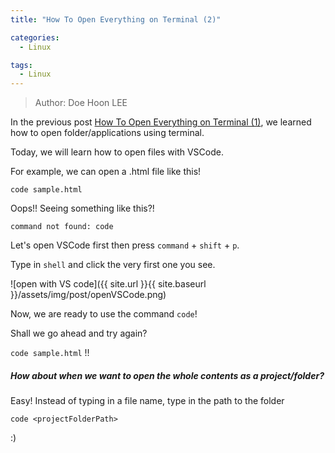 ```yaml
---
title: "How To Open Everything on Terminal (2)"

categories:
  - Linux

tags:
  - Linux
---
```


> Author: Doe Hoon LEE

In the previous post [How To Open Everything on Terminal (1)](https://doehoonlee.github.io/linux/How-To-Open-Everything-on-Terminal/), we learned how to open folder/applications using terminal.

Today, we will learn how to open files with VSCode.

For example, we can open a .html file like this!

`code sample.html`

Oops!! Seeing something like this?!

`command not found: code`

Let's open VSCode first then press `command` + `shift` + `p`.

Type in `shell` and click the very first one you see.

![open with VS code]({{ site.url }}{{ site.baseurl }}/assets/img/post/openVSCode.png)

Now, we are ready to use the command `code`!

Shall we go ahead and try again?

`code sample.html` !!

##### How about when we want to open the whole contents as a project/folder?

Easy! Instead of typing in a file name, type in the path to the folder

`code <projectFolderPath>`

:)